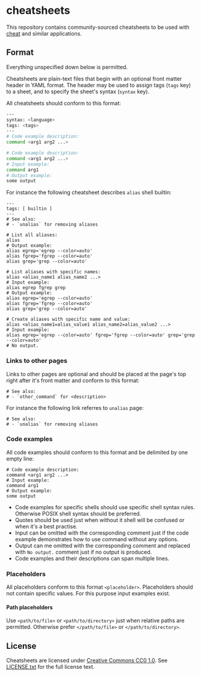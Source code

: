 # cheatsheets

This repository contains community-sourced cheatsheets to be used with
[cheat][] and similar applications.

## Format

Everything unspecified down below is permitted.

Cheatsheets are plain-text files that begin with an optional front matter
header in YAML format. The header may be used to assign tags (`tags` key) to a sheet, and
to specify the sheet's syntax (`syntax` key).

 
All cheatsheets should conform to this format:

```sh
---
syntax: <language>
tags: <tags>
---
# Code example description:
command <arg1 arg2 ...>

# Code example description:
command <arg1 arg2 ...>
# Input example:
command arg1
# Output example:
some output
```

For instance the following cheatsheet describes `alias` shell builtin:

```
---
tags: [ builtin ]
---
# See also:
# - `unalias` for removing aliases

# List all aliases:
alias
# Output example:
alias egrep='egrep --color=auto'
alias fgrep='fgrep --color=auto'
alias grep='grep --color=auto'

# List aliases with specific names:
alias <alias_name1 alias_name2 ...>
# Input example:
alias egrep fgrep grep
# Output example:
alias egrep='egrep --color=auto'
alias fgrep='fgrep --color=auto'
alias grep='grep --color=auto'

# Create aliases with specific name and value:
alias <alias_name1=alias_value1 alias_name2=alias_value2 ...>
# Input example:
alias egrep='egrep --color=auto' fgrep='fgrep --color=auto' grep='grep --color=auto'
# No output.
```

### Links to other pages

Links to other pages are optional and should be placed at the page's top right after it's front matter and conform to this format:

```
# See also:
# - `other_command` for <description>
```

For instance the following link referres to `unalias` page:

```
# See also:
# - `unalias` for removing aliases
```

### Code examples

All code examples should conform to this format and be delimited by one empty line:

```
# Code example description:
command <arg1 arg2 ...>
# Input example:
command arg1
# Output example:
some output
```

- Code examples for specific shells should use specific shell syntax rules. Otherwise POSIX shell syntax should be preferred.
- Quotes should be used just when without it shell will be confused or when it's a best practise.
- Input can be omitted with the corresponding comment just if the code example demonstrates how to use command without any options.
- Output can me omitted with the corresponding comment and replaced with `No output.` comment just if no output is produced.
- Code examples and their descriptions can span multiple lines.

### Placeholders

All placeholders conform to this format `<placeholder>`. Placeholders should not contain specific values. For this purpose
input examples exist.

#### Path placeholders

Use `<path/to/file>` or `<path/to/directory>` just when relative paths are permitted. Otherwise prefer `</path/to/file>` or
`</path/to/directory>`.

## License
Cheatsheets are licensed under [Creative Commons CC0 1.0][cc0]. See
[LICENSE.txt][] for the full license text.


[LICENSE.txt]: https://github.com/cheat/cheatsheets/blob/master/.github/LICENSE.txt
[cc0]: https://creativecommons.org/publicdomain/zero/1.0/legalcode
[cheat]:  https://github.com/cheat/cheat
